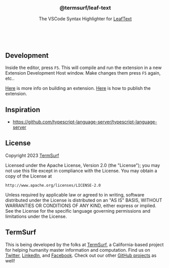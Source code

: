 <br/>
<br/>
<br/>
<br/>
<br/>
<br/>
<br/>

<h3 align='center'>@termsurf/leaf-text</h3>
<p align='center'>
  The VSCode Syntax Highlighter for <a href="https://github.com/termsurf/leaf">LeafText</a>
</p>

<br/>
<br/>
<br/>

## Development

Inside the editor, press `F5`. This will compile and run the extension in a new Extension Development Host window. Make changes them press `F5` again, etc..

[Here](https://code.visualstudio.com/api/get-started/extension-anatomy) is more info on building an extension. [Here](https://code.visualstudio.com/api/working-with-extensions/publishing-extension) is how to publish the extension.

## Inspiration

- https://github.com/typescript-language-server/typescript-language-server

## License

Copyright 2023 <a href='https://term.surf'>TermSurf</a>

Licensed under the Apache License, Version 2.0 (the "License");
you may not use this file except in compliance with the License.
You may obtain a copy of the License at

    http://www.apache.org/licenses/LICENSE-2.0

Unless required by applicable law or agreed to in writing, software
distributed under the License is distributed on an "AS IS" BASIS,
WITHOUT WARRANTIES OR CONDITIONS OF ANY KIND, either express or implied.
See the License for the specific language governing permissions and
limitations under the License.

## TermSurf

This is being developed by the folks at [TermSurf](https://term.surf), a California-based project for helping humanity master information and computation. Find us on [Twitter](https://twitter.com/termsurf), [LinkedIn](https://www.linkedin.com/company/termsurf), and [Facebook](https://www.facebook.com/termsurf). Check out our other [GitHub projects](https://github.com/termsurf) as well!

